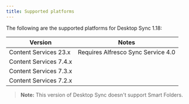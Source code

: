 ```yaml
---
title: Supported platforms
---
```


The following are the supported platforms for Desktop Sync 1.18:

| Version | Notes |
| ------- | ----- |
| Content Services 23.x | Requires Alfresco Sync Service 4.0 |
| Content Services 7.4.x | |
| Content Services 7.3.x | |
| Content Services 7.2.x | |

> **Note:** This version of Desktop Sync doesn't support Smart Folders.
